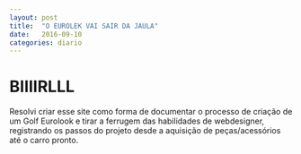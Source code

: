 ```yaml
---
layout: post
title:  "O EUROLEK VAI SAIR DA JAULA"
date:   2016-09-10
categories: diario
---
```


<h1>BIIIIRLLL</h1>

<p>Resolvi criar esse site como forma de documentar o processo de criação de um Golf Eurolook e tirar a ferrugem das habilidades de webdesigner, registrando os passos do projeto desde a aquisição de peças/acessórios até o carro pronto. </p>

